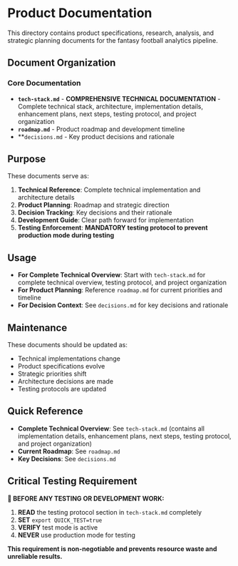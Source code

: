 # Product Documentation

This directory contains product specifications, research, analysis, and strategic planning documents for the fantasy football analytics pipeline.

## Document Organization

### Core Documentation
- **`tech-stack.md`** - **COMPREHENSIVE TECHNICAL DOCUMENTATION** - Complete technical stack, architecture, implementation details, enhancement plans, next steps, testing protocol, and project organization
- **`roadmap.md`** - Product roadmap and development timeline
- **`decisions.md` - Key product decisions and rationale

## Purpose

These documents serve as:
1. **Technical Reference**: Complete technical implementation and architecture details
2. **Product Planning**: Roadmap and strategic direction
3. **Decision Tracking**: Key decisions and their rationale
4. **Development Guide**: Clear path forward for implementation
5. **Testing Enforcement**: **MANDATORY testing protocol to prevent production mode during testing**

## Usage

- **For Complete Technical Overview**: Start with `tech-stack.md` for complete technical overview, testing protocol, and project organization
- **For Product Planning**: Reference `roadmap.md` for current priorities and timeline
- **For Decision Context**: See `decisions.md` for key decisions and rationale

## Maintenance

These documents should be updated as:
- Technical implementations change
- Product specifications evolve
- Strategic priorities shift
- Architecture decisions are made
- Testing protocols are updated

## Quick Reference

- **Complete Technical Overview**: See `tech-stack.md` (contains all implementation details, enhancement plans, next steps, testing protocol, and project organization)
- **Current Roadmap**: See `roadmap.md`
- **Key Decisions**: See `decisions.md`

## Critical Testing Requirement

**🚨 BEFORE ANY TESTING OR DEVELOPMENT WORK:**
1. **READ** the testing protocol section in `tech-stack.md` completely
2. **SET** `export QUICK_TEST=true`
3. **VERIFY** test mode is active
4. **NEVER** use production mode for testing

**This requirement is non-negotiable and prevents resource waste and unreliable results.**
